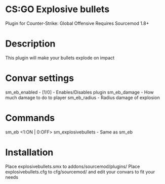 # CS:GO Explosive bullets

Plugin for Counter-Strike: Global Offensive
Requires Sourcemod 1.8+

# Description
This plugin will make your bullets explode on impact

# Convar settings
sm_eb_enabled - [1/0] - Enables/Disables plugin
sm_eb_damage - How much damage to do to player
sm_eb_radius - Radius damage of explosion

# Commands
sm_eb <client> <1:ON | 0:OFF>
sm_explosivebullets - Same as sm_eb

# Installation
Place explosivebullets.smx to addons/sourcemod/plugins/
Place explosivebullets.cfg to cfg/sourcemod/ and edit your convars to fit your needs